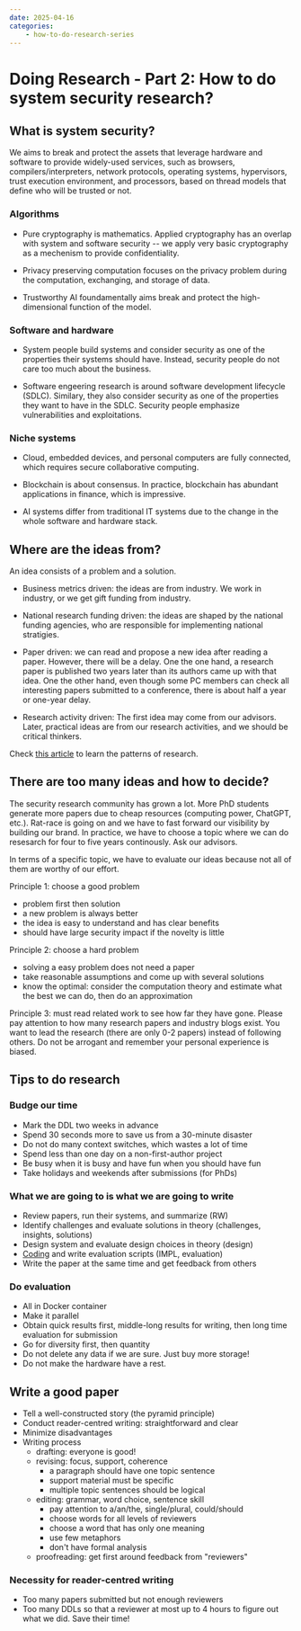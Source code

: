 ```yaml
---
date: 2025-04-16
categories:
    - how-to-do-research-series
---
```


# Doing Research - Part 2: How to do system security research?

## What is system security?

We aims to break and protect the assets that leverage hardware and software to
provide widely-used services, such as browsers, compilers/interpreters, network
protocols, operating systems, hypervisors, trust execution environment, and
processors, based on thread models that define who will be trusted or not.

<!-- more -->

### Algorithms

- Pure cryptography is mathematics. Applied cryptography has an overlap with
system and software security -- we apply very basic cryptography as a mechenism
to provide confidentiality.

- Privacy preserving computation focuses on the privacy problem during the
computation, exchanging, and storage of data.

- Trustworthy AI foundamentally aims break and protect the high-dimensional
function of the model.

### Software and hardware

- System people build systems and consider security as one of the properties
their systems should have. Instead, security people do not care too much about
the business.

- Software engeering research is around software development lifecycle (SDLC).
Similary, they also consider security as one of the properties they want to have
in the SDLC. Security people emphasize vulnerabilities and exploitations.

### Niche systems

- Cloud, embedded devices, and personal computers are fully connected, which
requires secure collaborative computing.

- Blockchain is about consensus. In practice, blockchain has abundant
applications in finance, which is impressive.

- AI systems differ from traditional IT systems due to the change in the whole
software and hardware stack.

## Where are the ideas from?

An idea consists of a problem and a solution.

- Business metrics driven: the ideas are from industry. We work in industry, or
we get gift funding from industry.

- National research funding driven: the ideas are shaped by the national funding
agencies, who are responsible for implementing national stratigies.

- Paper driven: we can read and propose a new idea after reading a paper.
However, there will be a delay. One the one hand, a research paper is published
two years later than its authors came up with that idea. One the other hand,
even though some PC members can check all interesting papers submitted to a
conference, there is about half a year or one-year delay.

- Research activity driven: The first idea may come from our advisors.  Later,
practical ideas are from our research activities, and we should be critical
thinkers.

Check [this
article](https://medium.com/digital-diplomacy/how-to-look-for-ideas-in-computer-science-research-7a3fa6f4696f)
to learn the patterns of research. 

## There are too many ideas and how to decide?

The security research community has grown a lot. More PhD students generate more
papers due to cheap resources (computing power, ChatGPT, etc.). Rat-race is
going on and we have to fast forward our visibility by building our brand. In
practice, we have to choose a topic where we can do resesarch for four to five
years continously. Ask our advisors.

In terms of a specific topic, we have to evaluate our ideas because not all of
them are worthy of our effort.

Principle 1: choose a good problem

- problem first then solution
- a new problem is always better
- the idea is easy to understand and has clear benefits
- should have large security impact if the novelty is little

Principle 2: choose a hard problem

- solving a easy problem does not need a paper
- take reasonable assumptions and come up with several solutions
- know the optimal: consider the computation theory and estimate what the best
we can do, then do an approximation

Principle 3: must read related work to see how far they have gone. Please pay
attention to how many research papers and industry blogs exist. You want to lead
the research (there are only 0-2 papers) instead of following others. Do not be
arrogant and remember your personal experience is biased.

## Tips to do research

### Budge our time

- Mark the DDL two weeks in advance
- Spend 30 seconds more to save us from a 30-minute disaster
- Do not do many context switches, which wastes a lot of time
- Spend less than one day on a non-first-author project
- Be busy when it is busy and have fun when you should have fun
- Take holidays and weekends after submissions (for PhDs)

### What we are going to is what we are going to write

- Review papers, run their systems, and summarize (RW)
- Identify challenges and evaluate solutions in theory (challenges, insights, solutions)
- Design system and evaluate design choices in theory (design)
- [Coding](./2021-09-03-Summary-Research-SE.md) and write evaluation scripts (IMPL, evaluation)
- Write the paper at the same time and get feedback from others

### Do evaluation

- All in Docker container
- Make it parallel
- Obtain quick results first, middle-long results for writing, then long time evaluation for submission
- Go for diversity first, then quantity
- Do not delete any data if we are sure. Just buy more storage!
- Do not make the hardware have a rest.

## Write a good paper

- Tell a well-constructed story (the pyramid principle)
- Conduct reader-centred writing: straightforward and clear
- Minimize disadvantages
- Writing process
    + drafting: everyone is good!
    + revising: focus, support, coherence
        - a paragraph should have one topic sentence
        - support material must be specific
        - multiple topic sentences should be logical
    + editing: grammar, word choice, sentence skill
        + pay attention to a/an/the, single/plural, could/should
        + choose words for all levels of reviewers
        + choose a word that has only one meaning
        + use few metaphors
        + don't have formal analysis
    + proofreading: get first around feedback from "reviewers"

### Necessity for reader-centred writing

- Too many papers submitted but not enough reviewers
- Too many DDLs so that a reviewer at most up to 4 hours to figure out what we
did. Save their time!
